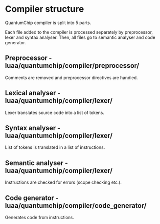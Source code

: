 # Compiler structure

QuantumChip compiler is split into 5 parts.

Each file added to the compiler is processed separately by preprocessor, lexer and syntax analyser. Then, all files go to semantic analyser and code generator.

## Preprocessor - luaa/quantumchip/compiler/preprocessor/
Comments are removed and preprocessor directives are handled.

## Lexical analyser - luaa/quantumchip/compiler/lexer/
Lexer translates source code into a list of tokens.

## Syntax analyser - luaa/quantumchip/compiler/lexer/
List of tokens is translated in a list of instructions.

## Semantic analyser - luaa/quantumchip/compiler/lexer/
Instructions are checked for errors (scope checking etc.).

## Code generator - luaa/quantumchip/compiler/code_generator/
Generates code from instructions.